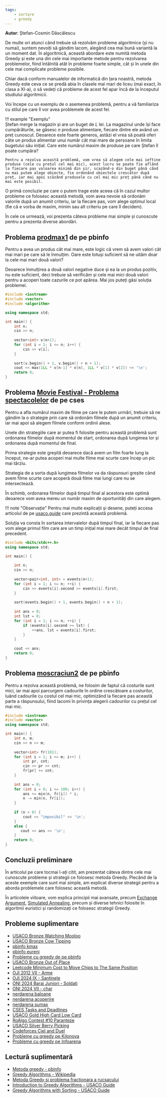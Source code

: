 ```yaml
---
tags:
    - sortare
    - greedy
---
```


**Autor**: Ștefan-Cosmin Dăscălescu

De multe ori atunci când trebuie să rezolvăm probleme algoritmice (și nu numai), suntem nevoiți să gândim lacom, alegând cea mai bună variantă la un moment dat. În algoritmică, această abordare este numită metoda Greedy și este una din cele mai importante metode pentru rezolvarea problemelor, fiind întâlnită atât în probleme foarte simple, cât și în unele din cele mai complicate probleme posibile. 

Chiar dacă conform manualelor de informatică din țara noastră, metoda Greedy este ceva ce se predă abia în clasele mai mari de liceu (mai exact, în clasa a XI-a), o să vedeți că probleme de acest fel apar încă de la începutul studiului algoritmicii.

Voi începe cu un exemplu de o asemenea problemă, pentru a vă familiariza cu stilul pe care îl vor avea problemele de acest fel.

!!! example "Exemplu"   
    Ștefan merge la magazin și are un buget de $L$ lei. La magazinul unde își face cumpărăturile, se găsesc $n$ produse alimentare, fiecare dintre ele având un preț cunoscut. Deoarece este foarte generos, astăzi el vrea să poată oferi câte un produs alimentar unui număr cât mai mare de persoane în limita bugetului său inițial. Care este numărul maxim de produse pe care Ștefan îl poate cumpăra?

    Pentru a rezolva această problemă, vom vrea să alegem cele mai ieftine produse (cele cu prețul cel mai mic), acest lucru se poate fie aflând la fiecare pas valoarea minimă din șir, scazând-o din buget până când nu mai putem alege obiecte, fie ordonând obiectele crescător după preț, iar mai apoi scăzând produsele cu cel mai mic preț până când nu mai este posibil. 

O primă concluzie pe care o putem trage este aceea că în cazul multor probleme ce folosesc această metodă, vom avea nevoie să ordonăm valorile după un anumit criteriu, iar la fiecare pas, vom alege optimul local (fie că e vorba de maxim, minim sau alt criteriu pe care îl decidem). 

În cele ce urmează, voi prezenta câteva probleme mai simple și cunoscute pentru a prezenta diverse abordări.

## Problema [prodmax1](https://www.pbinfo.ro/probleme/2271/prodmax1) de pe pbinfo

Pentru a avea un produs cât mai mare, este logic că vrem să avem valori cât mai mari pe care să le înmulțim. Oare este totuși suficient să ne uităm doar la cele mai mari două valori?

Deoarece înmulțirea a două valori negative duce și ea la un produs pozitiv, nu este suficient, deci trebuie să verificăm și cele mai mici două valori pentru a acoperi toate cazurile ce pot apărea. Mai jos puteți găsi soluția problemei. 

```cpp
#include <iostream>
#include <vector>
#include <algorithm>

using namespace std;

int main() {
    int n;
    cin >> n;
    
    vector<int> v(n+1);
    for (int i = 1; i <= n; i++) {
        cin >> v[i];
    }
    
    sort(v.begin() + 1, v.begin() + n + 1);
    cout << max(1LL * v[n-1] * v[n], 1LL * v[1] * v[2]) << '\n';
    return 0;
}
```

## Problema [Movie Festival - Problema spectacolelor](https://cses.fi/problemset/task/1629) de pe cses

Pentru a afla numărul maxim de filme pe care le putem urmări, trebuie să ne gândim la o strategie prin care să ordonăm filmele după un anumit criteriu, iar mai apoi să alegem filmele conform ordinii alese. 

Unele din strategiile care ar putea fi folosite pentru această problemă sunt ordonarea filmelor după momentul de start, ordonarea după lungimea lor și ordonarea după momentul de final.

Prima strategie este greșită deoarece dacă avem un film foarte lung la început, ne-ar putea acoperi mai multe filme mai scurte care încep un pic mai târziu. 

Strategia de a sorta după lungimea filmelor va da răspunsuri greșite când avem filme scurte care acoperă două filme mai lungi care nu se intersectează.

În schimb, ordonarea filmelor după timpul final al acestora este optimă deoarece vom avea mereu un număr maxim de oportunități din care alegem. 

!!! note "Observație"
    Pentru mai multe explicații și desene, puteți accesa articolul de pe [usaco.guide](https://usaco.guide/silver/greedy-sorting?lang=cpp#example---the-scheduling-problem) care prezintă această problemă.

Soluția va consta în sortarea intervalelor după timpul final, iar la fiecare pas vom alege primul film care are un timp inițial mai mare decât timpul de final precedent.

```cpp
#include <bits/stdc++.h>
using namespace std;

int main() {
    
    int n;
    cin >> n;
    
    vector<pair<int, int> > events(n+1);
    for (int i = 1; i <= n; ++i) {
        cin >> events[i].second >> events[i].first;
    }
        
    sort(events.begin() + 1, events.begin() + n + 1);
    
    int ans = 0;
    int lst = 0;
    for (int i = 1; i <= n; ++i) {
        if (events[i].second >= lst) {
            ++ans, lst = events[i].first;
        }
    }
 
    cout << ans;
    return 0;
}
```

## Problema [moscraciun2](https://www.pbinfo.ro/probleme/4010/moscraciun2) de pe pbinfo

Pentru a rezolva această problemă, ne folosim de faptul că costurile sunt mici, iar mai apoi parcurgem cadourile în ordine crescătoare a costurilor, luând cadourile cu costul cel mai mic, optimizând la fiecare pas această parte a răspunsului, fiind lacomi în privința alegerii cadourilor cu prețul cel mai mic.

```cpp
#include <iostream>
#include <vector>
using namespace std;

int main() {
    int n, m;
    cin >> n >> m;
    
    vector<int> fr(101);
    for (int i = 1; i <= m; i++) {
        int pr, cnt;
        cin >> pr >> cnt;
        fr[pr] += cnt;
    }
    
    int ans = 0;
    for (int i = 0; i <= 100; i++) {
        ans += min(n, fr[i]) * i;
        n -= min(n, fr[i]);
    }
    
    if (n > 0) {
        cout << "imposibil" << '\n';
    }
    else {
       cout << ans << '\n';
    }
    return 0;
}
```

## Concluzii preliminare

În articolul pe care tocmai l-ați citit, am prezentat câteva dintre cele mai cunoscute probleme și strategii ce folosesc metoda Greedy. Plecând de la aceste exemple care sunt mai simple, am explicat diverse strategii pentru a aborda problemele care folosesc această metodă. 

În articolele viitoare, vom explica principii mai avansate, precum [Exchange Argument](https://www.cs.cornell.edu/courses/cs482/2007su/exchange.pdf), [Simulated Annealing](https://en.wikipedia.org/wiki/Simulated_annealing), precum și diverse tehnici folosite în algoritmii euristici și randomizați ce folosesc strategii Greedy.

## Probleme suplimentare

- [USACO Bronze Watching Mooloo](http://www.usaco.org/index.php?page=viewproblem2&cpid=1301)
- [USACO Bronze Cow Tipping](http://www.usaco.org/index.php?page=viewproblem2&cpid=689)
- [pbinfo kmax](https://www.pbinfo.ro/probleme/1877/kmax)
- [pbinfo eureni](https://www.pbinfo.ro/probleme/1004/eureni)
- [Probleme cu greedy de pe pbinfo](https://www.pbinfo.ro/probleme/categorii/24/metoda-greedy-probleme-diverse-cu-metoda-greedy)
- [USACO Bronze Out of Place](http://www.usaco.org/index.php?page=viewproblem2&cpid=785)
- [Leetcode Minimum Cost to Move Chips to The Same Position](https://leetcode.com/problems/minimum-cost-to-move-chips-to-the-same-position/description/)
- [OJI 2012 VII - Arme](https://kilonova.ro/problems/823)
- [OJI 2024 IX - Santinele](https://kilonova.ro/problems/2502)
- [ONI 2024 Baraj Juniori - Soldati](https://kilonova.ro/problems/2659)
- [ONI 2024 VII - char](https://kilonova.ro/problems/1342)
- [nerdarena baloane](https://www.nerdarena.ro/problema/baloane)
- [nerdarena acoperire](https://www.nerdarena.ro/problema/acoperire)
- [nerdarena sumax](https://www.nerdarena.ro/problema/sumax)
- [CSES Tasks and Deadlines](https://cses.fi/problemset/task/1630)
- [USACO Gold High Card Low Card](http://www.usaco.org/index.php?page=viewproblem2&cpid=573)
- [RoAlgo Contest #10 Paranteze](https://kilonova.ro/problems/2961)
- [USACO Silver Berry Picking](http://www.usaco.org/index.php?page=viewproblem2&cpid=990)
- [Codeforces Ciel and Duel](https://codeforces.com/contest/321/problem/B)
- [Probleme cu greedy pe Kilonova](https://kilonova.ro/tags/299)
- [Probleme cu greedy pe Infoarena](https://infoarena.ro/cauta-probleme?tag_id[]=61)


## Lectură suplimentară 

- [Metoda greedy - pbinfo](https://www.pbinfo.ro/articole/16619/metoda-greedy)
- [Greedy Algorithms - Wikipedia](https://en.wikipedia.org/wiki/Greedy_algorithm)
- [Metoda Greedy si problema fractionara a rucsacului](https://infoarena.ro/metoda-greedy-si-problema-fractionara-a-rucsacului)
- [Introduction to Greedy Algorithms - USACO Guide](https://usaco.guide/bronze/intro-greedy?lang=cpp)
- [Greedy Algorithms with Sorting - USACO Guide](https://usaco.guide/silver/greedy-sorting?lang=cpp)
